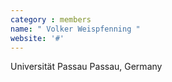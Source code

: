 ```yaml
---
category : members
name: " Volker Weispfenning " 
website: '#'
---
```

Universität Passau
Passau, Germany

